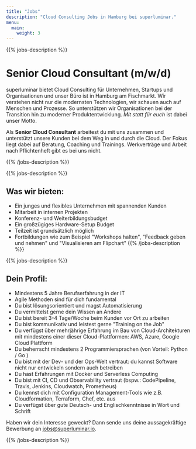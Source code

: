 ```yaml
---
title: "Jobs"
description: "Cloud Consulting Jobs in Hamburg bei superluminar."
menu:
  main:
    weight: 3
---
```




{{% jobs-description %}}

# Senior Cloud Consultant (m/w/d)

superluminar bietet Cloud Consulting für Unternehmen, Startups und Organisationen und unser Büro ist in Hamburg am Fischmarkt. 
Wir verstehen nicht nur die modernsten Technologien, wir schauen auch auf Menschen und Prozesse. So unterstützen wir Organisationen bei der Transition hin zu moderner Produktentwicklung. *Mit statt für euch* ist dabei unser Motto.

Als **Senior Cloud Consultant** arbeitest du mit uns zusammen und unterstützt unsere Kunden bei dem Weg in und durch die Cloud. 
Der Fokus liegt dabei auf Beratung, Coaching und Trainings. Werkverträge und Arbeit nach Pflichtenheft gibt es bei uns nicht.

{{% /jobs-description %}}



{{% jobs-description %}}

## Was wir bieten: 

- Ein junges und flexibles Unternehmen mit spannenden Kunden
- Mitarbeit in internen Projekten
- Konferenz- und Weiterbildungsbudget
- Ein großzügiges Hardware-Setup Budget
- Teilzeit ist grundsätzlich möglich
- Fortbildungen wie zum Beispiel "Workshops halten", "Feedback geben und nehmen" und "Visualisieren am Flipchart"
{{% /jobs-description %}}


{{% jobs-description %}}

## Dein Profil:

- Mindestens 5 Jahre Berufserfahrung in der IT
- Agile Methoden sind für dich fundamental
- Du bist lösungsorientiert und magst Automatisierung
- Du vermittelst gerne dein Wissen an Andere
- Du bist bereit 3-4 Tage/Woche beim Kunden vor Ort zu arbeiten
- Du bist kommunikativ und leistest gerne "Training on the Job"
- Du verfügst über mehrjährige Erfahrung im Bau von Cloud-Architekturen mit mindestens einer dieser Cloud-Plattformen: AWS, Azure, Google Cloud Plattform
- Du beherrscht mindestens 2 Programmiersprachen (von Vorteil: Python / Go )
- Du bist mit der Dev- und der Ops-Welt vertraut: du kannst Software nicht nur entwickeln sondern auch betreiben
- Du hast Erfahrungen mit Docker und Serverless Computing
- Du bist mit CI, CD und Observability vertraut (bspw.: CodePipeline, Travis, Jenkins, Cloudwatch, Prometheus)
- Du kennst dich mit Configuration Management-Tools wie z.B. Cloudformation, Terraform, Chef, etc. aus
- Du verfügst über gute Deutsch- und Englischkenntnisse in Wort und Schrift

Haben wir dein Interesse geweckt? Dann sende uns deine aussagekräftige Bewerbung an [jobs@superluminar.io](mailto:jobs@superluminar.io).

{{% /jobs-description %}}
